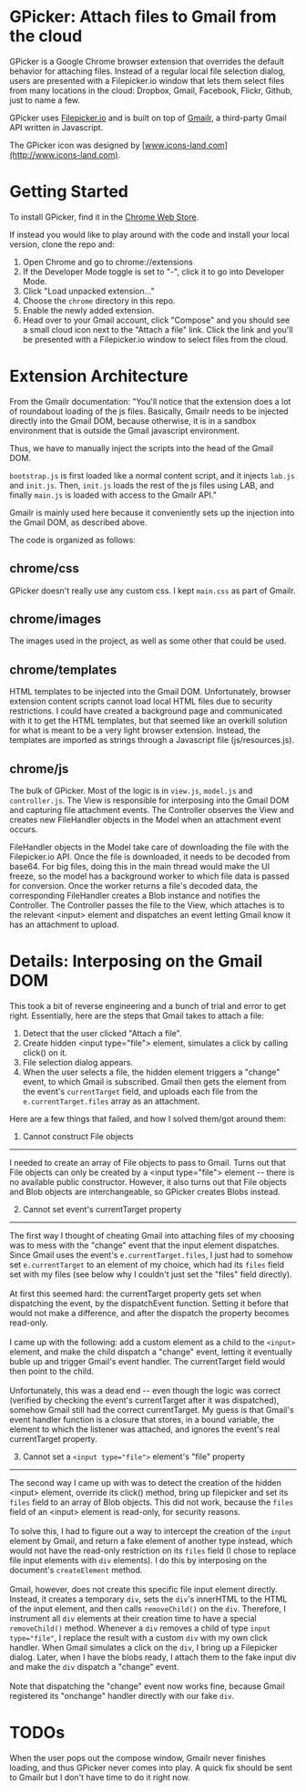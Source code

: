 GPicker: Attach files to Gmail from the cloud
==============================

GPicker is a Google Chrome browser extension that overrides the default behavior for attaching files. Instead of a regular local file selection dialog, users are presented with a Filepicker.io window that lets them select files from many locations in the cloud: Dropbox, Gmail, Facebook, Flickr, Github, just to name a few. 

GPicker uses [Filepicker.io](https://www.filepicker.io) and is built on top of [Gmailr](https://github.com/jamesyu/gmailr), a third-party Gmail API written in Javascript. 

The GPicker icon was designed by [www.icons-land.com](http://www.icons-land.com).

Getting Started
===============

To install GPicker, find it in the [Chrome Web Store](https://chrome.google.com/webstore/detail/gpicker/fcfnjfpcmnoabmbhponbioedjceaddaa). 

If instead you would like to play around with the code and install your local version, clone the repo and: 

1. Open Chrome and go to chrome://extensions
2. If the Developer Mode toggle is set to "-", click it to go into Developer Mode.
3. Click "Load unpacked extension..."
4. Choose the `chrome` directory in this repo.
5. Enable the newly added extension.
6. Head over to your Gmail account, click "Compose" and you should see a small cloud icon next to the "Attach a file" link. Click the link and you'll be presented with a Filepicker.io window to select files from the cloud. 


Extension Architecture
======================

From the Gmailr documentation: 
"You'll notice that the extension does a lot of roundabout loading of the js files. Basically, Gmailr needs to be injected directly into the Gmail DOM, because otherwise, it is in a sandbox environment that is outside the Gmail javascript environment.

Thus, we have to manually inject the scripts into the head of the Gmail DOM.

`bootstrap.js` is first loaded like a normal content script, and it injects `lab.js` and `init.js`. Then, `init.js` loads the rest of the js files using LAB, and finally `main.js` is loaded with access to the Gmailr API."

Gmailr is mainly used here because it conveniently sets up the injection into the Gmail DOM, as described above. 

The code is organized as follows:

chrome/css
----------
GPicker doesn't really use any custom css. I kept `main.css` as part of Gmailr.

chrome/images
-------------
The images used in the project, as well as some other that could be used.

chrome/templates
----------------
HTML templates to be injected into the Gmail DOM. Unfortunately, browser extension content scripts cannot load local HTML files due to security restrictions. I could have created a background page and communicated with it to get the HTML templates, but that seemed like an overkill solution for what is meant to be a very light browser extension. Instead, the templates are imported as strings through a Javascript file (js/resources.js).

chrome/js
---------
The bulk of GPicker. Most of the logic is in `view.js`, `model.js` and `controller.js`. The View is responsible for interposing into the Gmail DOM and capturing file attachment events. The Controller observes the View and creates new FileHandler objects in the Model when an attachment event occurs. 

FileHandler objects in the Model take care of downloading the file with the Filepicker.io API. Once the file is downloaded, it needs to be decoded from base64. For big files, doing this in the main thread would make the UI freeze, so the model has a background worker to which file data is passed for conversion. Once the worker returns a file's decoded data, the corresponding FileHandler creates a Blob instance and notifies the Controller. The Controller passes the file to the View, which attaches is to the relevant &lt;input> element and dispatches an event letting Gmail know it has an attachment to upload.


Details: Interposing on the Gmail DOM
=====================================
This took a bit of reverse engineering and a bunch of trial and error to get right. Essentially, here are the steps that Gmail takes to attach a file:

1. Detect that the user clicked "Attach a file".
2. Create hidden &lt;input type="file"> element, simulates a click by calling click() on it.
3. File selection dialog appears. 
4. When the user selects a file, the hidden element triggers a "change" event, to which Gmail is subscribed. Gmail then gets the element from the event's `currentTarget` field, and uploads each file from the `e.currentTarget.files` array as an attachment.

Here are a few things that failed, and how I solved them/got around them:

1. Cannot construct File objects
--------------------------------
I needed to create an array of File objects to pass to Gmail. Turns out that File objects can only be created by a &lt;input type="file"> element -- there is no available public constructor. However, it also turns out that File objects and Blob objects are interchangeable, so GPicker creates Blobs instead.

2. Cannot set event's currentTarget property
--------------------------------------------
The first way I thought of cheating Gmail into attaching files of my choosing was to mess with the "change" event that the input element dispatches. Since Gmail uses the event's `e.currentTarget.files`, I just had to somehow set `e.currentTarget` to an element of my choice, which had its `files` field set with my files (see below why I couldn't just set the "files" field directly).  <br><br>
At first this seemed hard: the currentTarget property gets set when dispatching the event, by the dispatchEvent function. Setting it before that would not make a difference, and after the dispatch the property becomes read-only. <br><br>
I came up with the following: add a custom element as a child to the `<input>` element, and make the child dispatch a "change" event, letting it eventually buble up and trigger Gmail's event handler. The currentTarget field would then point to the child.  <br><br>
Unfortunately, this was a dead end -- even though the logic was correct (verified by checking the event's currentTarget after it was dispatched), somehow Gmail still had the correct currentTarget. My guess is that Gmail's event handler function is a closure that stores, in a bound variable, the element to which the listener was attached, and ignores the event's real currentTarget property. 

3. Cannot set a `<input type="file">` element's "file" property
------------------------------------------------------------------
The second way I came up with was to detect the creation of the hidden &lt;input> element, override its click() method, bring up filepicker and set its `files` field to an array of Blob objects. This did not work, because the `files` field of an &lt;input> element is read-only, for security reasons. <br><br>
To solve this, I had to figure out a way to intercept the creation of the `input` element by Gmail, and return a fake element of another type instead, which would not have the read-only restriction on its `files` field (I chose to replace file input elements with `div` elements). I do this by interposing on the document's `createElement` method. <br><br>
Gmail, however, does not create this specific file input element directly. Instead, it creates a temporary `div`, sets the `div`'s innerHTML to the HTML of the input element, and then calls `removeChild()` on the `div`. Therefore, I instrument all `div` elements at their creation time to have a special `removeChild()` method. Whenever a `div` removes a child of type `input type="file"`, I replace the result with a custom `div` with my own click handler. When Gmail simulates a click on the `div`, I bring up a Filepicker dialog. Later, when I have the blobs ready, I attach them to the fake input div and make the `div` dispatch a "change" event.  <br><br>
Note that dispatching the "change" event now works fine, because Gmail registered its "onchange" handler directly with our fake `div`. 

TODOs
=====

When the user pops out the compose window, Gmailr never finishes loading, and thus GPicker never comes into play. A quick fix should be sent to Gmailr but I don't have time to do it right now. 
